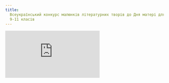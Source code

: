 ```yaml
---
title:
  Всеукраїнський конкурс малюнків літературних творів до Дня матері для учнів
  9-11 класів
---
```


<embed src="https://drive.google.com/file/d/0B2WFhDmnmBnUOExpWkFoYjdDRk0/preview"></embed>
